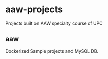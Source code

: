 # aaw-projects

Projects built on AAW specialty course of UPC

## aaw

Dockerized Sample projects and MySQL DB.

